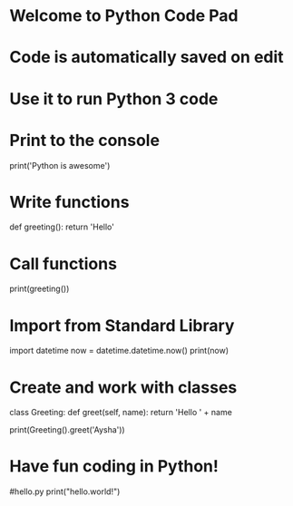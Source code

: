 
# Welcome to Python Code Pad
# Code is automatically saved on edit
# Use it to run Python 3 code

# Print to the console
print('Python is awesome')

# Write functions
def greeting():
    return 'Hello'

# Call functions
print(greeting())

# Import from Standard Library
import datetime
now = datetime.datetime.now()
print(now)

# Create and work with classes
class Greeting:
    def greet(self, name):
        return 'Hello ' + name

print(Greeting().greet('Aysha'))

# Have fun coding in Python!
#hello.py
print("hello.world!")

 